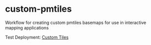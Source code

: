 # custom-pmtiles
Workflow for creating custom pmtiles basemaps for use in interactive mapping applications

Test Deployment:
[Custom Tiles](https://willmcallister.github.io/custom-pmtiles/index.html)
